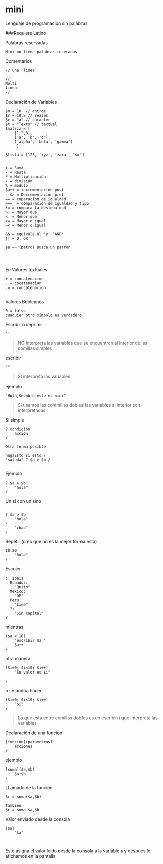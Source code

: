 # mini
Lenguaje de programación sin palabras

###Requiere Latino

Palabras reservadas
```
Mini no tiene palabras reseradas

```




Comentarios
```
// una  linea

//
Multi 
linea
//
```
Declaración de Variables
```
$n = 10  // entros
$r = 10.2 // reales
$c = "a" // caracter
$t = "Texto" // textual 
$matriz = [
    [1,2,3],
    ['a', 'b', 'c'],
    ['alpha', 'beta', 'gamma']
     ]

$lista = [123, 'xyz', 'zara', "$a"]


```

```
+ = Suma
- = Resta
* = Multiplicación
/ = división
% = modulo
$a++ = incrementación post
--$a = Decrementación pref
== = coparación de igualdad
===  = comparación de igualdad y tipo
!= = compara la desigualdad
>  = Mayor que
<  = Menor que 
>= = Mayor o igual 
=< = Menor o igual

&& = equivale al 'y' 'AND'
|| = O, OR 

$a =~ (patro) Busca un patron


 
```

 En Valores textuales
```
+ = concatenacion
. = cocatenacion
.= = concatenacion
 
```


Valores Booleanos
```
0 = falso
cuaquier otro simbolo es verdadero

```
Escribir o imprimir
```
''
```
> NO interpreta las variables que se encuentren al interior de las comillas simples

escribir
```
"" 
```
> SI interpreta las variables

ejemplo 
```
"Hola,$nombre este es mini"

```
> Si usamos las commillas dobles las variables al interior son interpretadas 


Si simple
```
? condición
	acción
/ 

Otra forma posible 

hagaEsto si esto /
"saluda" ? $a > $b /


```


Ejemplo
```
? $a > $b 
	"hola"
/
```


Un si con un sino 

```

? $a > $b 
	"hola"
-
	"chao"
/
```
Repetir (creo que no es la mejor forma esta)

```
10,20
	"hola"
/
```

Escojer
```
:: $pais
  Ecuador:
	"Quito"
  Mexico:
	"DF"
  Peru:
  	"Lima"
  ?:
	"Sin capital"	
/
```
mientras

```
($a < 10)
	"escribir $a "
	$a++
/
```
otra manera 
```
($i=0; $i<10; $i++)
	"Su valor es $i"
	
/

```
o se podria hacer 
```
($i=0; $i<10; $i++)
	"$i"	
/
```
>Lo que esta entre comillas dobles es un escribir() que interpreta las variables




Declaración de una funcion

```
[función](parametros)
	acciones
/

```

ejemplo 
```
[suma]($a,$b)
	$a+$b
/
```
LLamado de la función 
```
$r = suma($a,$b)

También
$r = suma $a,$b

```

Valor enviado desde la consola
```
|$a|
	"$a"

	
```
Esto asigna el valor leido desde la consola a la variable ```a``` y después lo afichamos en la pantalla	










	
